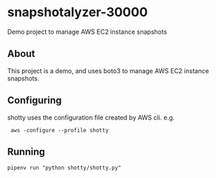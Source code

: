 # snapshotalyzer-30000
Demo project to manage AWS EC2 instance snapshots

## About

This project is a demo, and uses boto3 to manage AWS EC2
instance snapshots.

## Configuring

shotty uses the configuration file created by
AWS cli. e.g.

` aws -configure --profile shotty`

## Running

`pipenv run "python shotty/shotty.py"`
